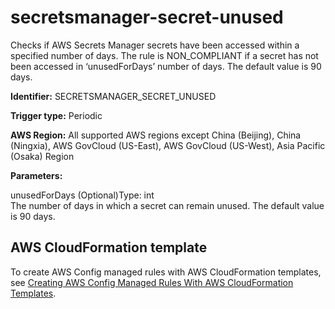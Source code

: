 # secretsmanager\-secret\-unused<a name="secretsmanager-secret-unused"></a>

Checks if AWS Secrets Manager secrets have been accessed within a specified number of days\. The rule is NON\_COMPLIANT if a secret has not been accessed in ‘unusedForDays’ number of days\. The default value is 90 days\.

**Identifier:** SECRETSMANAGER\_SECRET\_UNUSED

**Trigger type:** Periodic

**AWS Region:** All supported AWS regions except China \(Beijing\), China \(Ningxia\), AWS GovCloud \(US\-East\), AWS GovCloud \(US\-West\), Asia Pacific \(Osaka\) Region

**Parameters:**

unusedForDays \(Optional\)Type: int  
The number of days in which a secret can remain unused\. The default value is 90 days\.

## AWS CloudFormation template<a name="w29aac11c33c17b7d333c15"></a>

To create AWS Config managed rules with AWS CloudFormation templates, see [Creating AWS Config Managed Rules With AWS CloudFormation Templates](aws-config-managed-rules-cloudformation-templates.md)\.